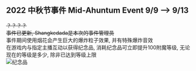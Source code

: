 ## 2022 中秋节事件 Mid-Ahuntum Event 9/9 --> 9/13
~~？？？？~~  
~~事件已更新, Shangkedada是本次的事件管理员~~  
事件期间使用烟花会产生巨大的爆炸粒子效果, 并有特殊爆炸音效  
在游戏内与指定主播互动以获得纪念品, 消耗纪念品可立即提升100附魔等级, 无论现在的等级是多少, 除非已达到等级上限  
![纪念品](https://s1.ax1x.com/2022/09/14/vxFu9S.png) 
